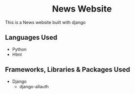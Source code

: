 <h1 align="center">News Website</h1>


This is a News website built with django

## Languages Used
-  Python
-  Html

## Frameworks, Libraries & Packages Used
-  Django
     - django-allauth
